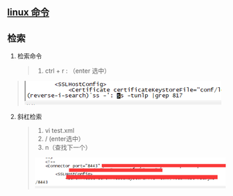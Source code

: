 ## <a href='https://www.runoob.com/linux/linux-command-manual.html'> linux 命令</a>
## 检索

1. 检索命令
	> 1. ctrl + r : （enter 选中）
	>
> ![](.\images\检索命令.png)
	
2. 斜杠检索

   > 1. vi test.xml
   > 2. / (enter选中）
   > 3. n（查找下一个）
   >
   > ![](.\images\斜杠检索.png)

